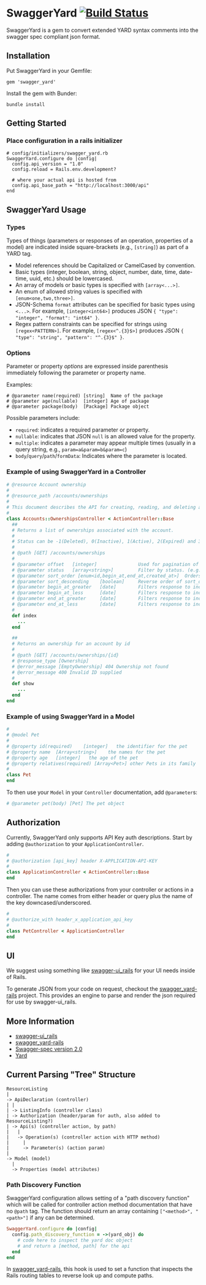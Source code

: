 # SwaggerYard [![Build Status](https://travis-ci.org/livingsocial/swagger_yard.svg?branch=master)](https://travis-ci.org/tpitale/swagger_yard) #

SwaggerYard is a gem to convert extended YARD syntax comments into the swagger spec compliant json format.

## Installation ##

Put SwaggerYard in your Gemfile:

    gem 'swagger_yard'

Install the gem with Bunder:

    bundle install


## Getting Started ##

### Place configuration in a rails initializer ###

    # config/initializers/swagger_yard.rb
    SwaggerYard.configure do |config|
      config.api_version = "1.0"
      config.reload = Rails.env.development?

      # where your actual api is hosted from
      config.api_base_path = "http://localhost:3000/api"
    end

## SwaggerYard Usage ##

### Types ###

Types of things (parameters or responses of an operation, properties of a model)
are indicated inside square-brackets (e.g., `[string]`) as part of a YARD tag.

- Model references should be Capitalized or CamelCased by convention.
- Basic types (integer, boolean, string, object, number, date, time, date-time,
  uuid, etc.) should be lowercased.
- An array of models or basic types is specified with `[array<...>]`.
- An enum of allowed string values is specified with `[enum<one,two,three>]`.
- JSON-Schema `format` attributes can be specified for basic types using
  `<...>`. For example, `[integer<int64>]` produces JSON
  `{ "type": "integer", "format": "int64" }`.
- Regex pattern constraints can be specified for strings using
  `[regex<PATTERN>]`. For example, `[regex<^.{3}$>]` produces JSON
  `{ "type": "string", "pattern": "^.{3}$" }`.

### Options ###

Parameter or property _options_ are expressed inside parenthesis immediately
following the parameter or property name.

Examples:

	# @parameter name(required) [string]  Name of the package
	# @parameter age(nullable)  [integer] Age of package
	# @parameter package(body)  [Package] Package object

Possible parameters include:

- `required`: indicates a required parameter or property.
- `nullable`: indicates that JSON `null` is an allowed value for the property.
- `multiple`: indicates a parameter may appear multiple times (usually in a
  query string, e.g., `param=a&param=b&param=c`)
- `body`/`query`/`path`/`formData`: Indicates where the parameter is located.

### Example of using SwaggerYard in a Controller ###

```ruby
# @resource Account ownership
#
# @resource_path /accounts/ownerships
#
# This document describes the API for creating, reading, and deleting account ownerships.
#
class Accounts::OwnershipsController < ActionController::Base
  ##
  # Returns a list of ownerships associated with the account.
  #
  # Status can be -1(Deleted), 0(Inactive), 1(Active), 2(Expired) and 3(Cancelled).
  #
  # @path [GET] /accounts/ownerships
  #
  # @parameter offset   [integer]               Used for pagination of response data (default: 25 items per response). Specifies the offset of the next block of data to receive.
  # @parameter status   [array<string>]         Filter by status. (e.g. status[]=1&status[]=2&status[]=3).
  # @parameter sort_order [enum<id,begin_at,end_at,created_at>]  Orders response by fields. (e.g. sort_order=created_at).
  # @parameter sort_descending    [boolean]     Reverse order of sort_order sorting, make it descending.
  # @parameter begin_at_greater   [date]        Filters response to include only items with begin_at >= specified timestamp (e.g. begin_at_greater=2012-02-15T02:06:56Z).
  # @parameter begin_at_less      [date]        Filters response to include only items with begin_at <= specified timestamp (e.g. begin_at_less=2012-02-15T02:06:56Z).
  # @parameter end_at_greater     [date]        Filters response to include only items with end_at >= specified timestamp (e.g. end_at_greater=2012-02-15T02:06:56Z).
  # @parameter end_at_less        [date]        Filters response to include only items with end_at <= specified timestamp (e.g. end_at_less=2012-02-15T02:06:56Z).
  #
  def index
    ...
  end

  ##
  # Returns an ownership for an account by id
  # 
  # @path [GET] /accounts/ownerships/{id}
  # @response_type [Ownership]
  # @error_message [EmptyOwnership] 404 Ownership not found
  # @error_message 400 Invalid ID supplied
  #
  def show
    ...
  end
end
```

### Example of using SwaggerYard in a Model ###

```ruby
#
# @model Pet
#
# @property id(required)    [integer]   the identifier for the pet
# @property name  [Array<string>]    the names for the pet
# @property age   [integer]   the age of the pet
# @property relatives(required) [Array<Pet>] other Pets in its family
#
class Pet
end
```

To then use your `Model` in your `Controller` documentation, add `@parameter`s:

```ruby
# @parameter pet(body) [Pet] The pet object
```

## Authorization ##

Currently, SwaggerYard only supports API Key auth descriptions. Start by adding `@authorization` to your `ApplicationController`.

```ruby
#
# @authorization [api_key] header X-APPLICATION-API-KEY
#
class ApplicationController < ActionController::Base
end
```

Then you can use these authorizations from your controller or actions in a controller. The name comes from either header or query plus the name of the key downcased/underscored.

```ruby
#
# @authorize_with header_x_application_api_key
#
class PetController < ApplicationController
end
```

## UI ##

We suggest using something like [swagger-ui_rails](https://github.com/3scale/swagger-ui_rails/tree/dev-2.1.3) for your UI needs inside of Rails.

To generate JSON from your code on request, checkout the [swagger_yard-rails](https://github.com/livingsocial/swagger_yard-rails) project. This provides an engine to parse and render the json required for use by swagger-ui_rails.

## More Information ##

* [swagger-ui_rails](https://github.com/3scale/swagger-ui_rails/tree/dev-2.1.3)
* [swagger_yard-rails](https://github.com/livingsocial/swagger_yard-rails)
* [Swagger-spec version 2.0](https://github.com/wordnik/swagger-spec/blob/master/versions/2.0.md)
* [Yard](https://github.com/lsegal/yard)

## Current Parsing "Tree" Structure ##

```
ResourceListing
|
-> ApiDeclaration (controller)
| |
| -> ListingInfo (controller class)
| -> Authorization (header/param for auth, also added to ResourceListing?)
| -> Api(s) (controller action, by path)
|   |
|   -> Operation(s) (controller action with HTTP method)
|     |
|     -> Parameter(s) (action param)
| 
-> Model (model)
  |
  -> Properties (model attributes)
```

### Path Discovery Function ##

SwaggerYard configuration allows setting of a "path discovery function" which
will be called for controller action method documentation that have no `@path`
tag. The function should return an array containing `["<method>", "<path>"]` if
any can be determined.

```ruby
SwaggerYard.configure do |config|
  config.path_discovery_function = ->(yard_obj) do
    # code here to inspect the yard doc object
	# and return a [method, path] for the api
  end
end
```

In [swagger_yard-rails][], this hook is used to set a function that inspects the
Rails routing tables to reverse look up and compute paths.

[swagger_yard-rails]: https://github.com/livingsocial/swagger_yard-rails
